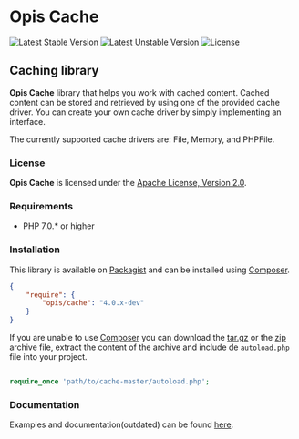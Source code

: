 Opis Cache
==============
[![Latest Stable Version](https://poser.pugx.org/opis/cache/version.png)](https://packagist.org/packages/opis/cache)
[![Latest Unstable Version](https://poser.pugx.org/opis/cache/v/unstable.png)](//packagist.org/packages/opis/cache)
[![License](https://poser.pugx.org/opis/cache/license.png)](https://packagist.org/packages/opis/cache)

Caching library
----------------
**Opis Cache** library that helps you work with cached content. 
Cached content can be stored and retrieved by using one of the provided cache driver.
You can create your own cache driver by simply implementing an interface.

The currently supported cache drivers are: File, Memory, and PHPFile.

### License

**Opis Cache** is licensed under the [Apache License, Version 2.0](http://www.apache.org/licenses/LICENSE-2.0). 

### Requirements

* PHP 7.0.* or higher

### Installation

This library is available on [Packagist](https://packagist.org/packages/opis/cache) and can be installed using [Composer](http://getcomposer.org).

```json
{
    "require": {
        "opis/cache": "4.0.x-dev"
    }
}
```

If you are unable to use [Composer](http://getcomposer.org) you can download the
[tar.gz](https://github.com/opis/cache/archive/master.tar.gz) or the [zip](https://github.com/opis/cache/archive/master.zip)
archive file, extract the content of the archive and include de `autoload.php` file into your project. 

```php

require_once 'path/to/cache-master/autoload.php';

```

### Documentation

Examples and documentation(outdated) can be found [here](http://opis.io/cache).
